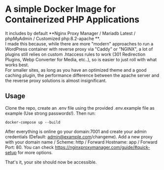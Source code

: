 # A simple Docker Image for Containerized PHP Applications

It includes by default **Nginx Proxy Manager / Mariadb Latest / phpMyAdmin / Customized php:8.2-apache **.  
I made this because, while there are more "modern" approaches to run a WordPress container with reverse proxy via "Caddy" or "NGINX", a lot of plugins still relies on custom .htaccess rules to work (301 Redirection Plugins, Webp Converter for Media, etc..), so is easier to just roll with what works best.  
For smaller sites, as long as you have an optimized theme and a good caching plugin, the performance difference between the apache server and the reverse proxy solutions is almost insignificant.

## Usage
Clone the repo, create an .env file using the provided .env.example file as example (Use strong passwords!).
Then run:
```
docker-compose up --build
```
After everything is online go your domain:7001 and create your admin credentials (Default: admin@example.com/changeme).
Add a new proxy with your domain name / Scheme: http / Forward Hostname: app / Forward Port: 80. You can check https://nginxproxymanager.com/guide/#quick-setup for more options.

That's it, your site should now be accessible.

